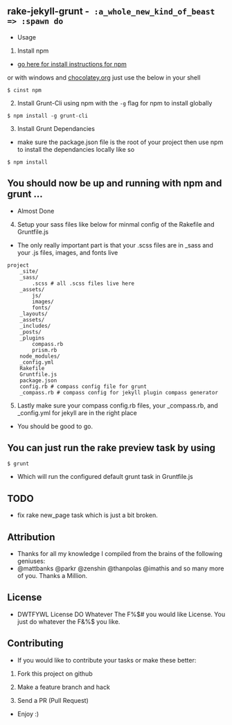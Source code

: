 ## rake-jekyll-grunt -` :a_whole_new_kind_of_beast => :spawn do`


- Usage

1. Install npm
- [go here for install instructions for npm](https://github.com/isaacs/npm)

or with windows and [chocolatey.org](http://chocolatey.org) just use the below in your shell

```
$ cinst npm
```

2. Install Grunt-Cli using npm with the `-g` flag for npm to install globally

```
$ npm install -g grunt-cli
```

3. Install Grunt Dependancies
- make sure the package.json file is the root of your project then use npm to install the dependancies locally like so

```
$ npm install
```

## You should now be up and running with npm and grunt ...

- Almost Done

4. Setup your sass files like below for minmal config of the Rakefile and Gruntfile.js
- The only really important part is that your .scss files are in _sass and your .js files, images, and fonts live

```
project
    _site/
    _sass/
        .scss # all .scss files live here
    _assets/
        js/
        images/
        fonts/
    _layouts/
    _assets/
    _includes/
    _posts/
    _plugins
        compass.rb
        prism.rb
    node_modules/
    _config.yml
    Rakefile
    Gruntfile.js
    package.json
    config.rb # compass config file for grunt
    _compass.rb # compass config for jekyll plugin compass generator
```

5. Lastly make sure your compass config.rb files, your _compass.rb, and _config.yml for jekyll are in the right place
- You should be good to go.

## You can just run the rake preview task by using

```
$ grunt
```

- Which will run the configured default grunt task in Gruntfile.js

## TODO

- fix rake new_page task which is just a bit broken.

## Attribution

- Thanks for all my knowledge I compiled from the brains of the following geniuses:
- @mattbanks @parkr @zenshin @thanpolas @imathis and so many more of you. Thanks a Million.

## License

- DWTFYWL License
DO Whatever The F%$# you would like License.
You just do whatever the F&%$ you like.

## Contributing

- If you would like to contribute your tasks or make these better:

1. Fork this project on github

2. Make a feature branch and hack

3. Send a PR (Pull Request)

- Enjoy :)